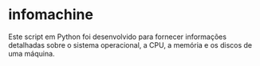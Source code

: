 # infomachine
Este script em Python foi desenvolvido para fornecer informações detalhadas sobre o sistema operacional, a CPU, a memória e os discos de uma máquina.
